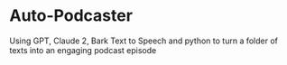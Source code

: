 # Auto-Podcaster
Using GPT, Claude 2, Bark Text to Speech and python to turn a folder of texts into an engaging podcast episode
